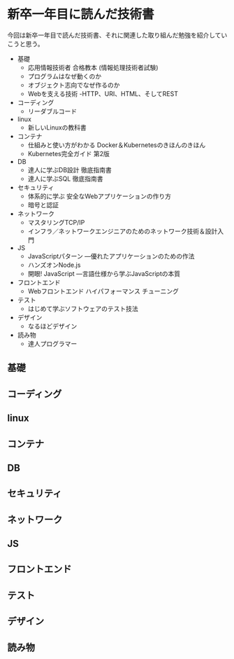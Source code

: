 # 新卒一年目に読んだ技術書

今回は新卒一年目で読んだ技術書、それに関連した取り組んだ勉強を紹介していこうと思う。

- 基礎
  - 応用情報技術者 合格教本 (情報処理技術者試験)
  - プログラムはなぜ動くのか
  - オブジェクト志向でなぜ作るのか
  - Webを支える技術 -HTTP、URI、HTML、そしてREST
- コーディング
  - リーダブルコード
- linux
  - 新しいLinuxの教科書
- コンテナ
  - 仕組みと使い方がわかる Docker＆Kubernetesのきほんのきほん
  - Kubernetes完全ガイド 第2版
- DB
  - 達人に学ぶDB設計 徹底指南書
  - 達人に学ぶSQL 徹底指南書
- セキュリティ
  - 体系的に学ぶ 安全なWebアプリケーションの作り方
  - 暗号と認証
- ネットワーク
  - マスタリングTCP/IP
  - インフラ／ネットワークエンジニアのためのネットワーク技術＆設計入門
- JS
  - JavaScriptパターン ―優れたアプリケーションのための作法
  - ハンズオンNode.js
  - 開眼! JavaScript ―言語仕様から学ぶJavaScriptの本質
- フロントエンド
  - Webフロントエンド ハイパフォーマンス チューニング
- テスト
  - はじめて学ぶソフトウェアのテスト技法
- デザイン
  - なるほどデザイン
- 読み物
  - 達人プログラマー


## 基礎
## コーディング
## linux
## コンテナ
## DB
## セキュリティ
## ネットワーク
## JS
## フロントエンド
## テスト
## デザイン
## 読み物
